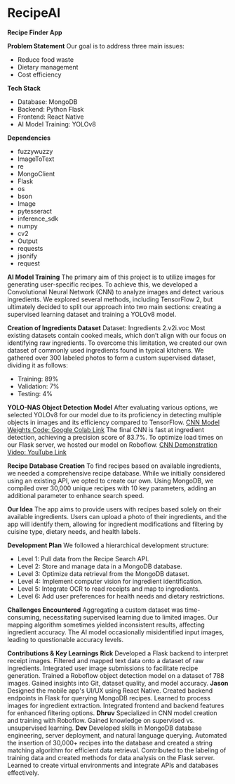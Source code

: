 # RecipeAI
**Recipe Finder App**

**Problem Statement**
Our goal is to address three main issues:
* Reduce food waste
* Dietary management
* Cost efficiency

**Tech Stack**
* Database: MongoDB
* Backend: Python Flask
* Frontend: React Native
* AI Model Training: YOLOv8

**Dependencies**
* fuzzywuzzy
* ImageToText
* re
* MongoClient
* Flask
* os
* bson
* Image
* pytesseract
* inference_sdk
* numpy
* cv2
* Output
* requests
* jsonify
* request

**AI Model Training**
The primary aim of this project is to utilize images for generating user-specific recipes. To achieve this, we developed a Convolutional Neural Network (CNN) to analyze images and detect various ingredients. We explored several methods, including TensorFlow 2, but ultimately decided to split our approach into two main sections: creating a supervised learning dataset and training a YOLOv8 model.

**Creation of Ingredients Dataset**
Dataset: Ingredients 2.v2i.voc
Most existing datasets contain cooked meals, which don’t align with our focus on identifying raw ingredients. To overcome this limitation, we created our own dataset of commonly used ingredients found in typical kitchens. We gathered over 300 labeled photos to form a custom supervised dataset, dividing it as follows:
* Training: 89%
* Validation: 7%
* Testing: 4%

**YOLO-NAS Object Detection Model**
After evaluating various options, we selected YOLOv8 for our model due to its proficiency in detecting multiple objects in images and its efficiency compared to TensorFlow.
[CNN Model Weights Code: Google Colab Link]([url](https://colab.research.google.com/drive/1-mdtUdamd26maRLm397OhPzS8NH-1wC-?usp=sharing))
The final CNN is fast at ingredient detection, achieving a precision score of 83.7%. To optimize load times on our Flask server, we hosted our model on Roboflow.
[CNN Demonstration Video: YouTube Link]([url](https://www.youtube.com/watch?v=qfqvKKoogK0&feature=youtu.be))

**Recipe Database Creation**
To find recipes based on available ingredients, we needed a comprehensive recipe database. While we initially considered using an existing API, we opted to create our own. Using MongoDB, we compiled over 30,000 unique recipes with 10 key parameters, adding an additional parameter to enhance search speed.

**Our Idea**
The app aims to provide users with recipes based solely on their available ingredients. Users can upload a photo of their ingredients, and the app will identify them, allowing for ingredient modifications and filtering by cuisine type, dietary needs, and health labels.

**Development Plan**
We followed a hierarchical development structure:
* Level 1: Pull data from the Recipe Search API.
* Level 2: Store and manage data in a MongoDB database.
* Level 3: Optimize data retrieval from the MongoDB dataset.
* Level 4: Implement computer vision for ingredient identification.
* Level 5: Integrate OCR to read receipts and map to ingredients.
* Level 6: Add user preferences for health needs and dietary restrictions.

**Challenges Encountered**
Aggregating a custom dataset was time-consuming, necessitating supervised learning due to limited images.
Our mapping algorithm sometimes yielded inconsistent results, affecting ingredient accuracy.
The AI model occasionally misidentified input images, leading to questionable accuracy levels.

**Contributions & Key Learnings**
**Rick**
Developed a Flask backend to interpret receipt images.
Filtered and mapped text data onto a dataset of raw ingredients.
Integrated user image submissions to facilitate recipe generation.
Trained a Roboflow object detection model on a dataset of 788 images.
Gained insights into Git, dataset quality, and model accuracy.
**Jason**
Designed the mobile app's UI/UX using React Native.
Created backend endpoints in Flask for querying MongoDB recipes.
Learned to process images for ingredient extraction.
Integrated frontend and backend features for enhanced filtering options.
**Dhruv**
Specialized in CNN model creation and training with Roboflow.
Gained knowledge on supervised vs. unsupervised learning.
**Dev**
Developed skills in MongoDB database engineering, server deployment, and natural language querying.
Automated the insertion of 30,000+ recipes into the database and created a string matching algorithm for efficient data retrieval.
Contributed to the labeling of training data and created methods for data analysis on the Flask server.
Learned to create virtual environments and integrate APIs and databases effectively.
